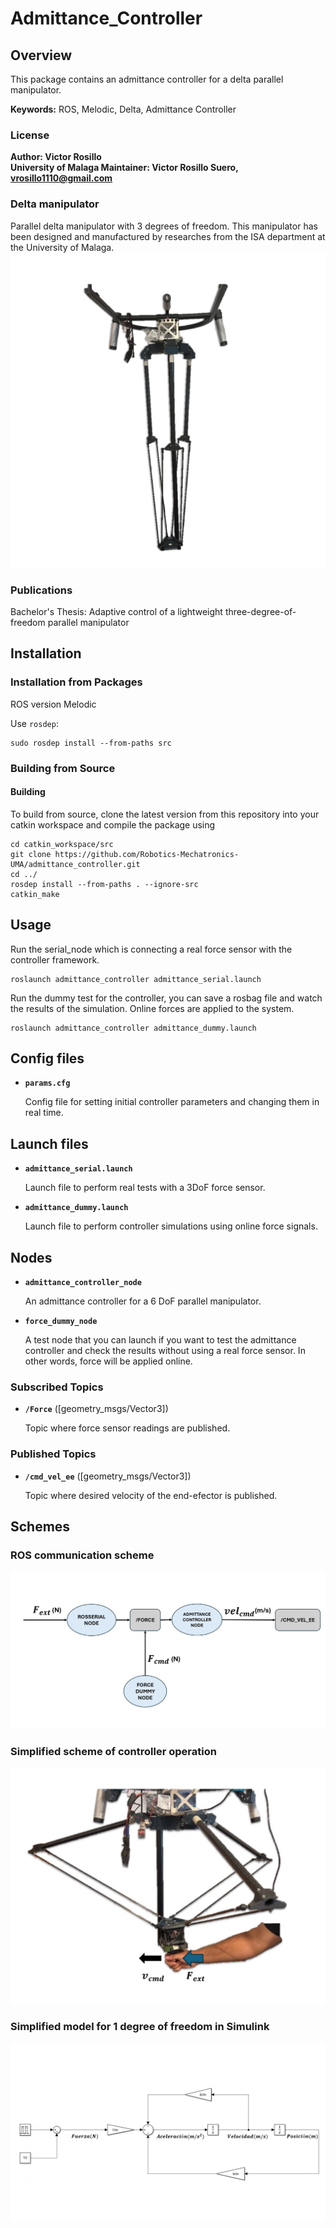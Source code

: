 # Admittance_Controller

## Overview

This package contains an admittance controller for a delta parallel manipulator.

**Keywords:** ROS, Melodic, Delta, Admittance Controller


### License

**Author: Victor Rosillo<br />
University of Malaga
Maintainer: Victor Rosillo Suero, vrosillo1110@gmail.com**

<!-- This is research code, expect that it changes often and any fitness for a particular purpose is disclaimed. -->

<!-- [![Build Status](http://rsl-ci.ethz.ch/buildStatus/icon?job=ros_best_practices)](http://rsl-ci.ethz.ch/job/ros_best_practices/) -->

### Delta manipulator

Parallel delta manipulator with 3 degrees of freedom. This manipulator has been designed and manufactured by researches from the ISA department at the University of Malaga.
![Delta manipulator](images/Delta_manipulator.jpg)


### Publications

Bachelor's Thesis: Adaptive control of a lightweight three-degree-of-freedom parallel
manipulator

## Installation

### Installation from Packages
ROS version Melodic
    
Use `rosdep`:

	sudo rosdep install --from-paths src

### Building from Source

#### Building

To build from source, clone the latest version from this repository into your catkin workspace and compile the package using

	cd catkin_workspace/src
	git clone https://github.com/Robotics-Mechatronics-UMA/admittance_controller.git
	cd ../
	rosdep install --from-paths . --ignore-src
	catkin_make

## Usage

Run the serial_node which is connecting a real force sensor with the controller framework.

	roslaunch admittance_controller admittance_serial.launch

Run the dummy test for the controller, you can save a rosbag file and watch the results of the simulation. Online forces are applied to the system.

	roslaunch admittance_controller admittance_dummy.launch
	

## Config files

* **`params.cfg`**  

	Config file for setting initial controller parameters and changing them in real time.

## Launch files

* **`admittance_serial.launch`** 

	Launch file to perform real tests with a 3DoF force sensor. 

* **`admittance_dummy.launch`** 

	Launch file to perform controller simulations using online force signals.


## Nodes
* **`admittance_controller_node`** 

	An admittance controller for a 6 DoF parallel manipulator.

* **`force_dummy_node`** 

	A test node that you can launch if you want to test the admittance controller and check the results without using a real force sensor. In other words, force will be applied online.

### Subscribed Topics

* **`/Force`** ([geometry_msgs/Vector3])

	Topic where force sensor readings are published.


### Published Topics

* **`/cmd_vel_ee`** ([geometry_msgs/Vector3])

	Topic where desired velocity of the end-efector is published.


## Schemes

### ROS communication scheme

![ROS Interface](images/ROS_communication_scheme.jpg)

### Simplified scheme of controller operation

![Simplified scheme](images/Controller_operation.jpg)

### Simplified model for 1 degree of freedom in Simulink

![Simplified model](images/Controller_in_Simulink.jpg)



